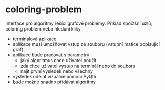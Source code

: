 # coloring-problem
Interface pro algoritmy řešící grafové problémy. Přiklad spočtšní uzlů, coloring problem nebo hledání kliky. 

* terminálová aplikace 
* aplikace musí umožňovat vstup ze souboru (vstupní matice popisujicí graf)
* aplikace bude pracovat s parametry 
  * jaký algoritmus chce uživatel použít
  * zda chce uživatel vystup na terminál nebo do souboru
  * najít první výsledek nebo všechny
* výsledek udělat vizuálně pomocí PyQt5
* bude možné snadno přidávat algoritmy
